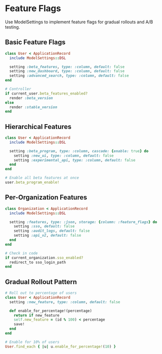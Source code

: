 # Feature Flags

Use ModelSettings to implement feature flags for gradual rollouts and A/B testing.

## Basic Feature Flags

```ruby
class User < ApplicationRecord
  include ModelSettings::DSL

  setting :beta_features, type: :column, default: false
  setting :new_dashboard, type: :column, default: false
  setting :advanced_search, type: :column, default: false
end

# Controller
if current_user.beta_features_enabled?
  render :beta_version
else
  render :stable_version
end
```

## Hierarchical Features

```ruby
class User < ApplicationRecord
  include ModelSettings::DSL

  setting :beta_program, type: :column, cascade: {enable: true} do
    setting :new_ui, type: :column, default: false
    setting :experimental_api, type: :column, default: false
  end
end

# Enable all beta features at once
user.beta_program_enable!
```

## Per-Organization Features

```ruby
class Organization < ApplicationRecord
  include ModelSettings::DSL

  setting :features, type: :json, storage: {column: :feature_flags} do
    setting :sso, default: false
    setting :audit_logs, default: false
    setting :api_v2, default: false
  end
end

# Check in code
if current_organization.sso_enabled?
  redirect_to sso_login_path
end
```

## Gradual Rollout Pattern

```ruby
# Roll out to percentage of users
class User < ApplicationRecord
  setting :new_feature, type: :column, default: false

  def enable_for_percentage!(percentage)
    return if new_feature
    self.new_feature = (id % 100) < percentage
    save!
  end
end

# Enable for 10% of users
User.find_each { |u| u.enable_for_percentage!(10) }
```
